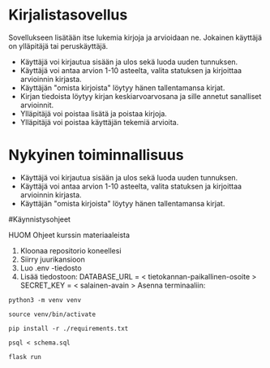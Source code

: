 # Kirjalistasovellus

Sovellukseen lisätään itse lukemia kirjoja ja arvioidaan ne. Jokainen käyttäjä on ylläpitäjä tai peruskäyttäjä.

- Käyttäjä voi kirjautua sisään ja ulos sekä luoda uuden tunnuksen.
- Käyttäjä voi antaa arvion 1-10 asteelta, valita statuksen ja kirjoittaa arvioinnin kirjasta.
- Käyttäjän "omista kirjoista" löytyy hänen tallentamansa kirjat.
- Kirjan tiedoista löytyy kirjan keskiarvoarvosana ja sille annetut sanalliset arvioinnit.
- Ylläpitäjä voi poistaa lisätä ja poistaa kirjoja.
- Ylläpitäjä voi poistaa käyttäjän tekemiä arvioita.


# Nykyinen toiminnallisuus
- Käyttäjä voi kirjautua sisään ja ulos sekä luoda uuden tunnuksen.
- Käyttäjä voi antaa arvion 1-10 asteelta, valita statuksen ja kirjoittaa arvioinnin kirjasta. 
- Käyttäjän "omista kirjoista" löytyy hänen tallentamansa kirjat.

#Käynnistysohjeet

HUOM Ohjeet kurssin materiaaleista

1. Kloonaa repositorio koneellesi
2. Siirry juurikansioon
3. Luo .env -tiedosto
4. Lisää tiedostoon:
DATABASE_URL = < tietokannan-paikallinen-osoite >
SECRET_KEY = < salainen-avain >
Asenna terminaaliin:

```
python3 -m venv venv
```

```
source venv/bin/activate
```

```
pip install -r ./requirements.txt
```

```
psql < schema.sql
```

```
flask run
```
